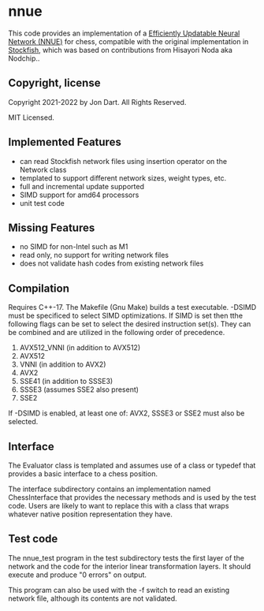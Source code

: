 # nnue

This code provides an implementation of a [Efficiently Updatable Neural Network (NNUE)](https://www.chessprogramming.org/NNUE) for chess, compatible with the original implementation in [Stockfish](https://github.com/official-stockfish/Stockfish), which was based on contributions from Hisayori Noda aka Nodchip..

## Copyright, license

Copyright 2021-2022 by Jon Dart. All Rights Reserved.

MIT Licensed.

## Implemented Features

- can read Stockfish network files using insertion operator on the Network class
- templated to support different network sizes, weight types, etc.
- full and incremental update supported
- SIMD support for amd64 processors
- unit test code

## Missing Features

- no SIMD for non-Intel such as M1
- read only, no support for writing network files
- does not validate hash codes from existing network files

## Compilation

Requires C++-17. The Makefile (Gnu Make) builds a test executable. -DSIMD must be specificed to select SIMD optimizations. If SIMD is set then tthe following flags can be set to select the desired instruction set(s). They can be combined and are utilized in the following order of precedence.

1. AVX512_VNNI (in addition to AVX512)
2. AVX512
3. VNNI (in addition to AVX2)
4. AVX2
5. SSE41 (in addition to SSSE3)
6. SSSE3 (assumes SSE2 also present)
7. SSE2

If -DSIMD is enabled, at least one of: AVX2, SSSE3 or SSE2 must also be selected.

## Interface

The Evaluator class is templated and assumes use of a class or typedef that provides a basic interface to a chess position.

The interface subdirectory contains an implementation named ChessInterface that provides the necessary methods and is used by the test code. Users are likely to want to replace this with a class that wraps whatever native position representation they have.

## Test code

The nnue_test program in the test subdirectory tests the first layer of the network and the code for the interior linear transformation layers. It should execute and produce "0 errors" on output.

This program can also be used with the -f switch to read an existing network file, although its contents are not validated.
